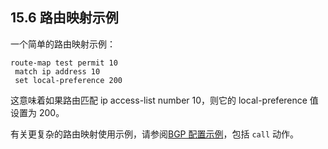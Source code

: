 ## 15.6 路由映射示例

一个简单的路由映射示例：

```shell
route-map test permit 10
 match ip address 10
 set local-preference 200
```

这意味着如果路由匹配 ip access-list number 10，则它的 local-preference 值设置为 200。

有关更复杂的路由映射使用示例，请参阅[BGP 配置示例](https://www.quagga.net/docs/docs-multi/BGP-Configuration-Examples.html#BGP-Configuration-Examples)，包括 `call` 动作。